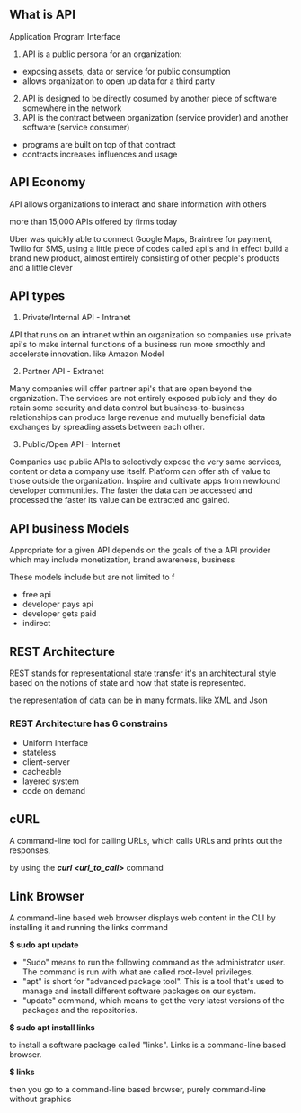 ## What is API

Application Program Interface
1. API is a public persona for an organization:
+ exposing assets, data or service for public consumption
+ allows organization to open up data for a third party
2. API is designed to be directly cosumed by another piece of software somewhere in the network
3. API is the contract between organization (service provider) and another software (service consumer)
+ programs are built on top of that contract
+ contracts increases influences and usage

## API Economy
 
API allows organizations to interact and share information with others

more than 15,000 APIs offered by firms today

Uber was quickly able to connect Google Maps, Braintree for payment, Twilio for SMS, using a little piece of codes called 
api's and in effect build a brand new product, almost entirely consisting of other people's products and a little clever 

## API types

1. Private/Internal API - Intranet

API that runs on an intranet within an organization so companies use private
api's to make internal functions of a business run more smoothly and
accelerate innovation. like Amazon Model

2. Partner API - Extranet

Many companies will offer partner api's that are open beyond the
organization. The services are not entirely exposed publicly and they do
retain some security and data control but business-to-business relationships
can produce large revenue and mutually beneficial data exchanges by spreading
assets between each other. 

3.  Public/Open API - Internet

Companies use public APIs to selectively expose the very same services, content or
data a company use itself. Platform can offer sth of value to those outside the organization.
Inspire and cultivate apps from newfound developer communities. The faster the data can be accessed and processed the faster its
value can be extracted and gained.

## API business Models

Appropriate for a given API depends on the goals of the a
API provider which may include monetization, brand awareness, business

These models include but are not limited to f
+ free api
+ developer pays api
+ developer gets paid
+ indirect

## REST Architecture

REST stands for representational
state transfer it's an architectural style based on the notions of state and how that state is represented. 

the representation of data can be in many formats. like XML and Json 

### REST Architecture has 6 constrains
+ Uniform Interface
+ stateless
+ client-server
+ cacheable
+ layered system
+ code on demand

## cURL

A command-line tool for calling URLs, which calls URLs and prints out the responses, 

by using the ***curl <url_to_call>*** command

## Link Browser

A command-line based web browser displays web content in the CLI by 
installing it and running the links command

**$ sudo apt update**
+ "Sudo" means to run the following command as the administrator user.
The command is run with what are called root-level privileges.
+ "apt" is short for "advanced package tool". This is a tool that's used to manage and install different software packages on our system.
+ "update" command, which means to get the very latest versions of the packages and the repositories.

**$ sudo apt install links**

to install a software package called "links".
Links is a command-line based browser.

**$ links**

then you go to a command-line based browser, purely command-line without graphics
